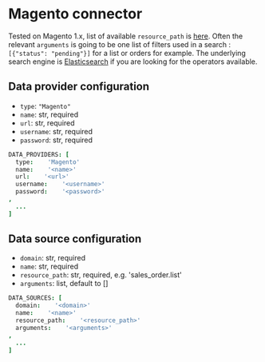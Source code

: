 # Magento connector

Tested on Magento 1.x, list of available `resource_path` is [here](https://devdocs.magento.com/guides/m1x/api/soap/introduction.html).
Often the relevant `arguments` is going to be one list of filters 
used in a search : `[{"status": "pending"}]` for a list or orders for example. The underlying search 
engine is [Elasticsearch](https://www.elastic.co/guide/en/elasticsearch/reference/current/index.html) 
if you are looking for the operators available.

## Data provider configuration

* `type`: `"Magento"`
* `name`: str, required
* `url`: str, required
* `username`: str, required
* `password`: str, required

```coffee
DATA_PROVIDERS: [
  type:    'Magento'
  name:    '<name>'
  url:    '<url>'
  username:    '<username>'
  password:    '<password>'
,
  ...
]
```


## Data source configuration

* `domain`: str, required
* `name`: str, required
* `resource_path`: str, required, e.g. 'sales_order.list'
* `arguments`: list, default to []

```coffee
DATA_SOURCES: [
  domain:    '<domain>'
  name:    '<name>'
  resource_path:    '<resource_path>'
  arguments:    '<arguments>'
,
  ...
]
```
